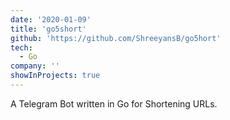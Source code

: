 ```yaml
---
date: '2020-01-09'
title: 'go5short'
github: 'https://github.com/ShreeyansB/go5hort'
tech:
  - Go
company: ''
showInProjects: true
---
```


A Telegram Bot written in Go for Shortening URLs.
